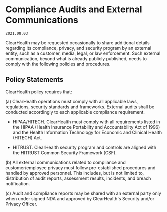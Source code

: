 # Compliance Audits and External Communications

`2021.08.03`

ClearHealth may be requested occasionally to share additional details regarding its
compliance, privacy, and security program by an external entity, such as a
customer, media, legal, or law enforcement.  Such external communication, beyond
what is already publicly published, needs to comply with the following policies
and procedures.

## Policy Statements

ClearHealth policy requires that:

(a) ClearHealth operations must comply with all applicable laws,
regulations, security standards and frameworks. External audits shall be
conducted accordingly to each applicable compliance requirement.

  - HIPAA/HITECH. ClearHealth must comply with all requirements listed
    in the HIPAA (Health Insurance Portability and Accountability Act of 1996)
    and the Health Information Technology for Economic and Clinical Health
    (HITECH) Act.

  - HITRUST. ClearHealth security program and controls are aligned with
    the HITRUST Common Security Framework (CSF).




(b) All external communications related to compliance and customer/employee
privacy must follow pre-established procedures and handled by approved
personnel. This includes, but is not limited to, distribution of audit reports,
assessment results, incidents, and breach notification.

(c) Audit and compliance reports may be shared with an external party only when
under signed NDA and approved by ClearHealth's Security and/or Privacy Officer.
